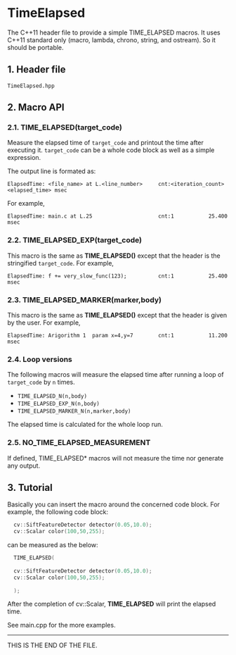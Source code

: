 # TimeElapsed
The C++11 header file to provide a simple TIME_ELAPSED macros.
It uses C++11 standard only (macro, lambda, chrono, string, and ostream).
So it should be portable.



## 1. Header file

    TimeElapsed.hpp




## 2. Macro API

### 2.1. TIME_ELAPSED(target_code)

Measure the elapsed time of `target_code` and printout the time after executing it.
`target_code` can be a whole code block as well as a simple expression.

The output line is formated as:

```
ElapsedTime: <file_name> at L.<line_number>     cnt:<iteration_count>    <elapsed_time> msec
```

For example,

```
ElapsedTime: main.c at L.25                     cnt:1           25.400 msec
```


### 2.2. TIME_ELAPSED_EXP(target_code)

This macro is the same as **TIME_ELAPSED()** except that the header is the stringified `target_code`.
For example,

```
ElapsedTime: f += very_slow_func(123);          cnt:1           25.400 msec
```


### 2.3. TIME_ELAPSED_MARKER(marker,body)

This macro is the same as **TIME_ELAPSED()** except that the header is given by the user.
For example,

```
ElapsedTime: Arigorithm 1  param x=4,y=7        cnt:1           11.200 msec
```


### 2.4. Loop versions

The following macros will measure the elapsed time after running a loop of `target_code` by `n` times.

  - `TIME_ELAPSED_N(n,body)`
  - `TIME_ELAPSED_EXP_N(n,body)`
  - `TIME_ELAPSED_MARKER_N(n,marker,body)`
 
The elapsed time is calculated for the whole loop run.


### 2.5. NO_TIME_ELAPSED_MEASUREMENT

If defined, TIME_ELAPSED* macros will not measure the time nor generate any output.



## 3. Tutorial

Basically you can insert the macro around the concerned code block.  For example, the following code block:

```cpp
  cv::SiftFeatureDetector detector(0.05,10.0);
  cv::Scalar color(100,50,255);
```

can be measured as the below:

```cpp
  TIME_ELAPSED(
  
  cv::SiftFeatureDetector detector(0.05,10.0);
  cv::Scalar color(100,50,255);
  
  );
```

After the completion of cv::Scalar, **TIME_ELAPSED** will print the elapsed time.

See main.cpp for the more examples.

--------
THIS IS THE END OF THE FILE.
